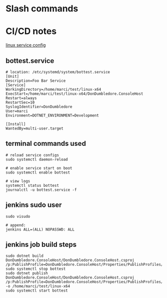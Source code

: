 # Slash commands

# CI/CD notes
[linux service config](https://swimburger.net/blog/dotnet/how-to-run-a-dotnet-core-console-app-as-a-service-using-systemd-on-linux)
## bottest.service
```
# location: /etc/systemd/system/bottest.service
[Unit]
Description=Foo Bar Service
[Service]
WorkingDirectory=/home/marci/test/linux-x64
ExecStart=/home/marci/test/linux-x64/DonDumbledore.ConsoleHost
Restart=always
RestartSec=10
SyslogIdentifier=DonDumbledore
User=marci
Environment=DOTNET_ENVIRONMENT=Development

[Install]
WantedBy=multi-user.target
```
## terminal commands used
```
# reload service configs
sudo systemctl daemon-reload

# enable service start on boot
sudo systemctl enable bottest

# view logs
systemctl status bottest
journalctl -u bottest.service -f
```
## jenkins sudo user
```
sudo visudo

# append:
jenkins ALL=(ALL) NOPASSWD: ALL
```
## jenkins job build steps
```
sudo dotnet build DonDumbledore.ConsoleHost/DonDumbledore.ConsoleHost.csproj /p:PublishProfile=DonDumbledore.ConsoleHost/Properties/PublishProfiles/LinuxX64.pubxml
sudo systemctl stop bottest
sudo dotnet publish DonDumbledore.ConsoleHost/DonDumbledore.ConsoleHost.csproj /p:PublishProfile=DonDumbledore.ConsoleHost/Properties/PublishProfiles/LinuxX64.pubxml -o /home/marci/test/linux-x64
sudo systemctl start bottest
```
